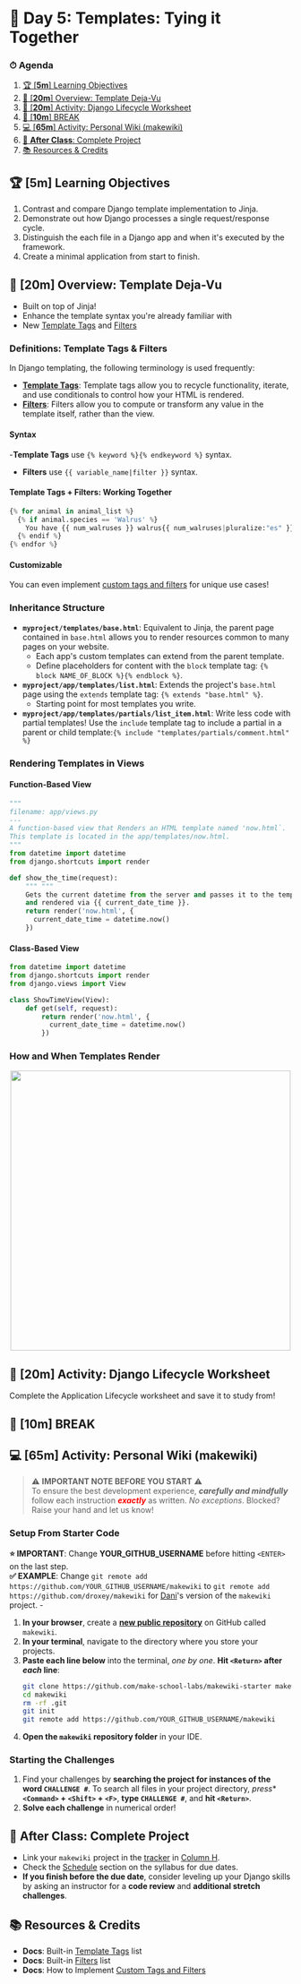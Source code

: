 # 📜 Day 5: Templates: Tying it Together

### ⏱ Agenda

1. [🏆 [**5m**] Learning Objectives](#%f0%9f%8f%86-5m-learning-objectives)
2. [📖 [**20m**] Overview: Template Deja-Vu](#%f0%9f%93%96-20m-overview-template-deja-vu)
3. [📝 [**20m**] Activity: Django Lifecycle Worksheet](#%f0%9f%93%9d-20m-activity-django-lifecycle-worksheet)
4. [🌴 [**10m**] BREAK](#%f0%9f%8c%b4-10m-break)
5. [💻 [**65m**] Activity: Personal Wiki (makewiki)](#%f0%9f%92%bb-65m-activity-personal-wiki-makewiki)
6. [🌃 **After Class**: Complete Project](#%f0%9f%8c%83-after-class-complete-project)
7. [📚 Resources & Credits](#%f0%9f%93%9a-resources--credits)

## 🏆 [**5m**] Learning Objectives

1. Contrast and compare Django template implementation to Jinja.
2. Demonstrate out how Django processes a single request/response cycle.
3. Distinguish the each file in a Django app and when it's executed by the framework.
4. Create a minimal application from start to finish.

## 📖 [**20m**] Overview: Template Deja-Vu

- Built on top of Jinja!
- Enhance the template syntax you're already familiar with
- New [Template Tags] and [Filters]

### Definitions: Template Tags & Filters

In Django templating, the following terminology is used frequently:

- [**Template Tags**](https://docs.djangoproject.com/en/2.2/ref/templates/builtins/#built-in-tag-reference): Template tags allow you to recycle functionality, iterate, and use conditionals to control how your HTML is rendered.
- [**Filters**](https://docs.djangoproject.com/en/2.2/ref/templates/builtins/#built-in-filter-reference): Filters allow you to compute or transform any value in the template itself, rather than the view.

#### Syntax

-**Template Tags** use `{% keyword %}{% endkeyword %}` syntax.

- **Filters** use `{{ variable_name|filter }}` syntax.

#### Template Tags + Filters: Working Together

  ```python
  {% for animal in animal_list %}
    {% if animal.species == 'Walrus' %}
      You have {{ num_walruses }} walrus{{ num_walruses|pluralize:"es" }}.
    {% endif %}
  {% endfor %}
  ```

#### Customizable

  You can even implement [custom tags and filters] for unique use cases!

### Inheritance Structure

- **`myproject/templates/base.html`**: Equivalent to Jinja, the parent page contained in  `base.html` allows you to render resources common to many pages on your website.
  - Each app's custom templates can extend from the parent template.
  - Define placeholders for content with the `block` template tag: `{% block NAME_OF_BLOCK %}{% endblock %}`.
- **`myproject/app/templates/list.html`**: Extends the project's `base.html` page using the `extends` template tag: `{% extends "base.html" %}`.
  - Starting point for most templates you write.
- **`myproject/app/templates/partials/list_item.html`**: Write less code with partial templates! Use the `include` template tag to include a partial in a parent or child template:`{% include "templates/partials/comment.html" %}`

### Rendering Templates in Views

#### Function-Based View

```python
"""
filename: app/views.py
---
A function-based view that Renders an HTML template named 'now.html`.
This template is located in the app/templates/now.html.
"""
from datetime import datetime
from django.shortcuts import render

def show_the_time(request):
    """ """
    Gets the current datetime from the server and passes it to the template,
    and rendered via {{ current_date_time }}.
    return render('now.html', {
      current_date_time = datetime.now()
    })
```

#### Class-Based View

```python
from datetime import datetime
from django.shortcuts import render
from django.views import View

class ShowTimeView(View):
    def get(self, request):
        return render('now.html', {
          current_date_time = datetime.now()
        })
```

### How and When Templates Render

<p align="center">
  <img src="https://github.com/Make-School-Courses/BEW-1.2-Authentication-and-Associations/Lessons/Assets/django-lifecycle.png?raw=true" width="500">
</p>

## 📝 [**20m**] Activity: Django Lifecycle Worksheet

Complete the Application Lifecycle worksheet and save it to study from!

## 🌴 [**10m**] BREAK

## 💻 [**65m**] Activity: Personal Wiki (makewiki)

> ⚠️ **IMPORTANT NOTE BEFORE YOU START** ⚠️ <br>
> To ensure the best development experience, **_carefully and mindfully_** follow each instruction <font color="red">**_exactly_**</font> as written. _No exceptions_. Blocked? Raise your hand and let us know!

### Setup From Starter Code

 **⭐️ IMPORTANT**: Change **YOUR_GITHUB_USERNAME** before hitting `<ENTER>` on the last step.<br>**✅ EXAMPLE**: Change `git remote add https://github.com/YOUR_GITHUB_USERNAME/makewiki` to `git remote add https://github.com/droxey/makewiki` for [Dani](https://github.com/droxey/makewiki)'s version of the `makewiki` project.
      -
1. **In your browser**, create a **[new public repository](https://github.com/new)** on GitHub called `makewiki`.
2. **In your terminal**, navigate to the directory where you store your projects.
3. **Paste each line below** into the terminal, *one by one*. **Hit `<Return>` after *each* line**:
    ```bash
   git clone https://github.com/make-school-labs/makewiki-starter makewiki
   cd makewiki
   rm -rf .git
   git init
   git remote add https://github.com/YOUR_GITHUB_USERNAME/makewiki
   ```
4. **Open the `makewiki` repository folder** in your IDE.

### Starting the Challenges

1. Find your challenges by **searching the project for instances of the word `CHALLENGE #`**. To search all files in your project directory, *press** **`<Command>` + `<Shift>` + `<F>`**, **type `CHALLENGE #`**, and **hit `<Return>`**.
2.  **Solve each challenge** in numerical order!

## 🌃 **After Class**: Complete Project

- Link your `makewiki` project in the [tracker] in [Column H](https://docs.google.com/spreadsheets/d/1lqgLdtLawKbIfsHinBktLNc2i_Axtmex6oHOsmlkCXg/edit#gid=1530489478&range=H:H).
- Check the [Schedule](https://github.com/Make-School-Courses/BEW-1.2-Authentication-and-Associations/blob/master/README.md#Schedule) section on the syllabus for due dates.
- **If you finish before the due date**, consider leveling up your Django skills by asking an instructor for a **code review** and **additional stretch challenges**.

## 📚 Resources & Credits

- **Docs**: Built-in [Template Tags] list
- **Docs**: Built-in [Filters] list
- **Docs**: How to Implement [Custom Tags and Filters]

[Template Tags]: (https://docs.djangoproject.com/en/2.2/ref/templates/builtins/#built-in-tag-reference)
[Filters]: (https://docs.djangoproject.com/en/2.2/ref/templates/builtins/#built-in-filter-reference)
[makewiki starter codebase]: (https://github.com/make-school-labs/makewiki-starterpack)
[new repository]: (https://github.com/new)
[tracker]: (https://make.sc/trackbew1.2)
[Custom Tags and Filters]: (https://docs.djangoproject.com/en/2.2/howto/custom-template-tags/)
